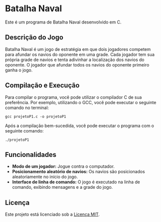 <h1>Batalha Naval</h1>
<p>Este é um programa de Batalha Naval desenvolvido em C.</p>
<h2>Descrição do Jogo</h2>
<p>Batalha Naval é um jogo de estratégia em que dois jogadores competem para afundar os navios do oponente em uma grade. Cada jogador tem sua própria grade de navios e tenta adivinhar a localização dos navios do oponente. O jogador que afundar todos os navios do oponente primeiro ganha o jogo.</p>
<h2>Compilação e Execução</h2>
<p>Para compilar o programa, você pode utilizar o compilador C de sua preferência. Por exemplo, utilizando o GCC, você pode executar o seguinte comando no terminal:</p>
<pre><code>gcc projetoP1.c -o projetoP1</code></pre>
<p>Após a compilação bem-sucedida, você pode executar o programa com o seguinte comando:</p>
<pre><code>./projetoP1</code></pre>
<h2>Funcionalidades</h2>
<ul>
    <li><strong>Modo de um jogador:</strong> Jogue contra o computador.</li>
    <li><strong>Posicionamento aleatório de navios:</strong> Os navios são posicionados aleatoriamente no início do jogo.</li>
    <li><strong>Interface de linha de comando:</strong> O jogo é executado na linha de comando, exibindo mensagens e a grade do jogo.</li>
</ul>
<h2>Licença</h2>
<p>Este projeto está licenciado sob a <a href="LICENSE">Licença MIT</a>.</p>

